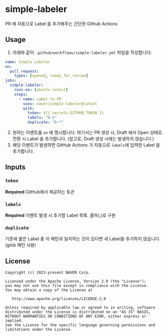 # simple-labeler

PR 에 자동으로 Label 을 추가해주는 간단한 Github Actions

## Usage

1. 아래와 같이 `.github/workflows/simple-labeler.yml` 파일을 작성합니다:

```yml
name: Simple Labeler
on:
  pull_request:
    types: [opened, ready_for_review]
jobs:
  simple-labeler:
    runs-on: [ubuntu-latest]
    steps:
      - name: Label to PR
        uses: naver/simple-labeler@latest
        with:
          token: ${{ secrets.GITHUB_TOKEN }}
          labels: "D-3"
          duplicate: "D-*"
```

2. 원하는 이벤트를 `on` 에 명시합니다. 여기서는 PR 생성 시, Draft 에서 Open 상태로 전환 시 Label 을 추가합니다.
     (참고로, Draft 생성 시에는 발생하지 않습니다.)
3. 해당 이벤트가 발생하면 GitHub Actions 가 자동으로 `labels`에 입력한 Label 을 추가합니다.

## Inputs

### `token`

**Required** GitHub에서 제공하는 토큰

### `labels`

**Required** 이벤트 발생 시 추가할 Label 목록. 콤마(,)로 구분

### `duplicate`

기존에 붙은 Label 중 이 패턴과 일치하는 것이 있다면 새 Label을 추가하지 않습니다. (glob 패턴 사용)

## License
```
Copyright (c) 2023-present NAVER Corp.

Licensed under the Apache License, Version 2.0 (the "License");
you may not use this file except in compliance with the License.
You may obtain a copy of the License at

   http://www.apache.org/licenses/LICENSE-2.0

Unless required by applicable law or agreed to in writing, software
distributed under the License is distributed on an "AS IS" BASIS,
WITHOUT WARRANTIES OR CONDITIONS OF ANY KIND, either express or implied.
See the License for the specific language governing permissions and
limitations under the License.
```
